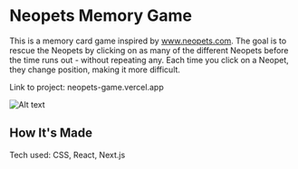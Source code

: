 # Neopets Memory Game

This is a memory card game inspired by www.neopets.com. The goal is to rescue the Neopets by clicking on as many of the different Neopets before the time runs out - without repeating any. Each time you click on a Neopet, they change position, making it more difficult.

Link to project: neopets-game.vercel.app

![Alt text](/public/screenshot.png "Optional title")

## How It's Made

Tech used: CSS, React, Next.js
